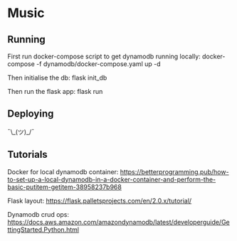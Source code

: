 # Music

## Running
First run docker-compose script to get dynamodb running locally:
    docker-compose -f dynamodb/docker-compose.yaml up -d

Then initialise the db:
    flask init_db

Then run the flask app:
    flask run

## Deploying
¯\\\_(ツ)\_/¯

## Tutorials
Docker for local dynamodb container:
https://betterprogramming.pub/how-to-set-up-a-local-dynamodb-in-a-docker-container-and-perform-the-basic-putitem-getitem-38958237b968

Flask layout:
https://flask.palletsprojects.com/en/2.0.x/tutorial/

Dynamodb crud ops:
https://docs.aws.amazon.com/amazondynamodb/latest/developerguide/GettingStarted.Python.html